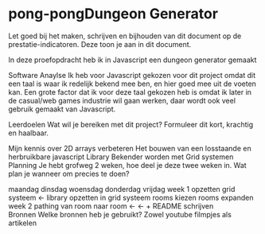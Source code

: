 # pong-pongDungeon Generator
Let goed bij het maken, schrijven en bijhouden van dit document op de prestatie-indicatoren. Deze toon je aan in dit document.

In deze proefopdracht heb ik in Javascript een dungeon generator gemaakt

Software Anaylse
Ik heb voor Javascript gekozen voor dit project omdat dit een taal is waar ik redelijk bekend mee ben, en hier goed mee uit de voeten kan. Een grote factor dat ik voor deze taal gekozen heb is omdat ik later in de casual/web games industrie wil gaan werken, daar wordt ook veel gebruik gemaakt van Javascript.

Leerdoelen
Wat wil je bereiken met dit project? Formuleer dit kort, krachtig en haalbaar.

Mijn kennis over 2D arrays verbeteren
Het bouwen van een losstaande en herbruikbare javascript Library
Bekender worden met Grid systemen
Planning
Je hebt grofweg 2 weken, hoe deel je deze twee weken in. Wat plan je wanneer om precies te doen?

maandag	dinsdag	woensdag	donderdag	vrijdag
week 1	opzetten grid systeem	<-	library opzetten	in grid systeem rooms kiezen	rooms expanden
week 2	pathing van room naar room	<-	<- + README schrijven		
Bronnen
Welke bronnen heb je gebruikt? Zowel youtube filmpjes als artikelen
